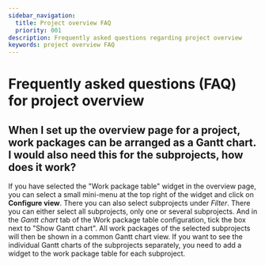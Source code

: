```yaml
---
sidebar_navigation:
  title: Project overview FAQ
  priority: 001
description: Frequently asked questions regarding project overview
keywords: project overview FAQ
---
```


# Frequently asked questions (FAQ) for project overview

## When I set up the overview page for a project, work packages can be arranged as a Gantt chart. I would also need this for the subprojects, how does it work?

If you have selected the "Work package table" widget in the overview page, you can select a small mini-menu at the top right of the widget and click on **Configure view**. There you can also select subprojects under *Filter*. There you can either select all subprojects, only one or several subprojects. And in the *Gantt chart* tab of the Work package table configuration, tick the box next to "Show Gantt chart". All work packages of the selected subprojects will then be shown in a common Gantt chart view. 
If you want to see the individual Gantt charts of the subprojects separately, you need to add a widget to the work package table for each subproject.